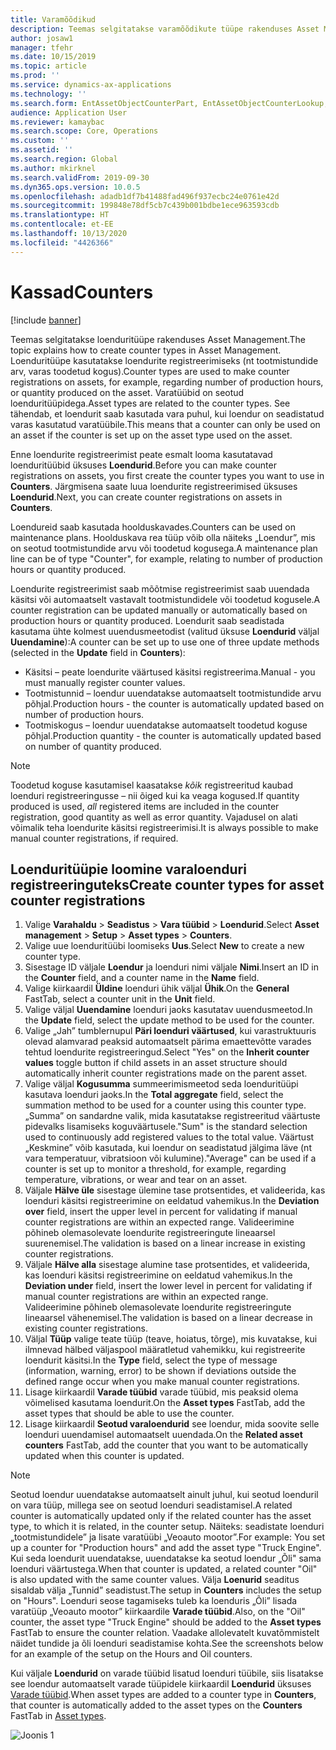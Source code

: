 ```yaml
---
title: Varamõõdikud
description: Teemas selgitatakse varamõõdikute tüüpe rakenduses Asset Management.
author: josaw1
manager: tfehr
ms.date: 10/15/2019
ms.topic: article
ms.prod: ''
ms.service: dynamics-ax-applications
ms.technology: ''
ms.search.form: EntAssetObjectCounterPart, EntAssetObjectCounterLookup, EntAssetCounterType, EntAssetObjectCounterTotals
audience: Application User
ms.reviewer: kamaybac
ms.search.scope: Core, Operations
ms.custom: ''
ms.assetid: ''
ms.search.region: Global
ms.author: mkirknel
ms.search.validFrom: 2019-09-30
ms.dyn365.ops.version: 10.0.5
ms.openlocfilehash: adadb1df7b41488fad496f937ecbc24e0761e42d
ms.sourcegitcommit: 199848e78df5cb7c439b001bdbe1ece963593cdb
ms.translationtype: HT
ms.contentlocale: et-EE
ms.lasthandoff: 10/13/2020
ms.locfileid: "4426366"
---
```

# <a name="counters"></a><span data-ttu-id="ef6a1-103">Kassad</span><span class="sxs-lookup"><span data-stu-id="ef6a1-103">Counters</span></span>

[!include [banner](../../includes/banner.md)]

<span data-ttu-id="ef6a1-104">Teemas selgitatakse loenduritüüpe rakenduses Asset Management.</span><span class="sxs-lookup"><span data-stu-id="ef6a1-104">The topic explains how to create counter types in Asset Management.</span></span> <span data-ttu-id="ef6a1-105">Loenduritüüpe kasutatakse loendurite registreerimiseks (nt tootmistundide arv, varas toodetud kogus).</span><span class="sxs-lookup"><span data-stu-id="ef6a1-105">Counter types are used to make counter registrations on assets, for example, regarding number of production hours, or quantity produced on the asset.</span></span> <span data-ttu-id="ef6a1-106">Varatüübid on seotud loenduritüüpidega.</span><span class="sxs-lookup"><span data-stu-id="ef6a1-106">Asset types are related to the counter types.</span></span> <span data-ttu-id="ef6a1-107">See tähendab, et loendurit saab kasutada vara puhul, kui loendur on seadistatud varas kasutatud varatüübile.</span><span class="sxs-lookup"><span data-stu-id="ef6a1-107">This means that a counter can only be used on an asset if the counter is set up on the asset type used on the asset.</span></span>

<span data-ttu-id="ef6a1-108">Enne loendurite registreerimist peate esmalt looma kasutatavad loenduritüübid üksuses **Loendurid**.</span><span class="sxs-lookup"><span data-stu-id="ef6a1-108">Before you can make counter registrations on assets, you first create the counter types you want to use in **Counters**.</span></span> <span data-ttu-id="ef6a1-109">Järgmisena saate luua loendurite registreerimised üksuses **Loendurid**.</span><span class="sxs-lookup"><span data-stu-id="ef6a1-109">Next, you can create counter registrations on assets in **Counters**.</span></span> 

<span data-ttu-id="ef6a1-110">Loendureid saab kasutada hoolduskavades.</span><span class="sxs-lookup"><span data-stu-id="ef6a1-110">Counters can be used on maintenance plans.</span></span> <span data-ttu-id="ef6a1-111">Hoolduskava rea tüüp võib olla näiteks „Loendur”, mis on seotud tootmistundide arvu või toodetud kogusega.</span><span class="sxs-lookup"><span data-stu-id="ef6a1-111">A maintenance plan line can be of type "Counter", for example, relating to number of production hours or quantity produced.</span></span> 

<span data-ttu-id="ef6a1-112">Loendurite registreerimist saab mõõtmise registreerimist saab uuendada käsitsi või automaatselt vastavalt tootmistundidele või toodetud kogusele.</span><span class="sxs-lookup"><span data-stu-id="ef6a1-112">A counter registration can be updated manually or automatically based on production hours or quantity produced.</span></span> <span data-ttu-id="ef6a1-113">Loendurit saab seadistada kasutama ühte kolmest uuendusmeetodist (valitud üksuse **Loendurid** väljal **Uuendamine**):</span><span class="sxs-lookup"><span data-stu-id="ef6a1-113">A counter can be set up to use one of three update methods (selected in the **Update** field in **Counters**):</span></span>
  
- <span data-ttu-id="ef6a1-114">Käsitsi – peate loendurite väärtused käsitsi registreerima.</span><span class="sxs-lookup"><span data-stu-id="ef6a1-114">Manual - you must manually register counter values.</span></span>  
- <span data-ttu-id="ef6a1-115">Tootmistunnid – loendur uuendatakse automaatselt tootmistundide arvu põhjal.</span><span class="sxs-lookup"><span data-stu-id="ef6a1-115">Production hours - the counter is automatically updated based on number of production hours.</span></span>  
- <span data-ttu-id="ef6a1-116">Tootmiskogus – loendur uuendatakse automaatselt toodetud koguse põhjal.</span><span class="sxs-lookup"><span data-stu-id="ef6a1-116">Production quantity - the counter is automatically updated based on number of quantity produced.</span></span>  

>[!NOTE]
><span data-ttu-id="ef6a1-117">Toodetud koguse kasutamisel kaasatakse *kõik* registreeritud kaubad loenduri registreeringusse – nii õiged kui ka veaga kogused.</span><span class="sxs-lookup"><span data-stu-id="ef6a1-117">If quantity produced is used, *all* registered items are included in the counter registration, good quantity as well as error quantity.</span></span> <span data-ttu-id="ef6a1-118">Vajadusel on alati võimalik teha loendurite käsitsi registreerimisi.</span><span class="sxs-lookup"><span data-stu-id="ef6a1-118">It is always possible to make manual counter registrations, if required.</span></span>

## <a name="create-counter-types-for-asset-counter-registrations"></a><span data-ttu-id="ef6a1-119">Loenduritüüpie loomine varaloenduri registreeringuteks</span><span class="sxs-lookup"><span data-stu-id="ef6a1-119">Create counter types for asset counter registrations</span></span>

1. <span data-ttu-id="ef6a1-120">Valige **Varahaldu** > **Seadistus** > **Vara tüübid** > **Loendurid**.</span><span class="sxs-lookup"><span data-stu-id="ef6a1-120">Select **Asset management** > **Setup** > **Asset types** > **Counters**.</span></span>
2. <span data-ttu-id="ef6a1-121">Valige uue loenduritüübi loomiseks **Uus**.</span><span class="sxs-lookup"><span data-stu-id="ef6a1-121">Select **New** to create a new counter type.</span></span>
3. <span data-ttu-id="ef6a1-122">Sisestage ID väljale **Loendur** ja loenduri nimi väljale **Nimi**.</span><span class="sxs-lookup"><span data-stu-id="ef6a1-122">Insert an ID in the **Counter** field, and a counter name in the **Name** field.</span></span>
4. <span data-ttu-id="ef6a1-123">Valige kiirkaardil **Üldine** loenduri ühik väljal **Ühik**.</span><span class="sxs-lookup"><span data-stu-id="ef6a1-123">On the **General** FastTab, select a counter unit in the **Unit** field.</span></span>
5. <span data-ttu-id="ef6a1-124">Valige väljal **Uuendamine** loenduri jaoks kasutatav uuendusmeetod.</span><span class="sxs-lookup"><span data-stu-id="ef6a1-124">In the **Update** field, select the update method to be used for the counter.</span></span>
6. <span data-ttu-id="ef6a1-125">Valige „Jah” tumblernupul **Päri loenduri väärtused**, kui varastruktuuris olevad alamvarad peaksid automaatselt pärima emaettevõtte varades tehtud loendurite registreeringud.</span><span class="sxs-lookup"><span data-stu-id="ef6a1-125">Select "Yes" on the **Inherit counter values** toggle button if child assets in an asset structure should automatically inherit counter registrations made on the parent asset.</span></span>
7. <span data-ttu-id="ef6a1-126">Valige väljal **Kogusumma** summeerimismeetod seda loenduritüüpi kasutava loenduri jaoks.</span><span class="sxs-lookup"><span data-stu-id="ef6a1-126">In the **Total aggregate** field, select the summation method to be used for a counter using this counter type.</span></span> <span data-ttu-id="ef6a1-127">„Summa” on sandardne valik, mida kasutatakse registreeritud väärtuste pidevalks lisamiseks koguväärtusele.</span><span class="sxs-lookup"><span data-stu-id="ef6a1-127">"Sum" is the standard selection used to continuously add registered values to the total value.</span></span> <span data-ttu-id="ef6a1-128">Väärtust „Keskmine” võib kasutada, kui loendur on seadistatud jälgima läve (nt vara temperatuur, vibratsioon või kulumine).</span><span class="sxs-lookup"><span data-stu-id="ef6a1-128">"Average" can be used if a counter is set up to monitor a threshold, for example, regarding temperature, vibrations, or wear and tear on an asset.</span></span> 
8. <span data-ttu-id="ef6a1-129">Väljale **Hälve üle** sisestage ülemine tase protsentides, et valideerida, kas loenduri käsitsi registreerimine on eeldatud vahemikus.</span><span class="sxs-lookup"><span data-stu-id="ef6a1-129">In the **Deviation over** field, insert the upper level in percent for validating if manual counter registrations are within an expected range.</span></span> <span data-ttu-id="ef6a1-130">Valideerimine põhineb olemasolevate loendurite registreeringute lineaarsel suurenemisel.</span><span class="sxs-lookup"><span data-stu-id="ef6a1-130">The validation is based on a linear increase in existing counter registrations.</span></span>
9. <span data-ttu-id="ef6a1-131">Väljale **Hälve alla** sisestage alumine tase protsentides, et valideerida, kas loenduri käsitsi registreerimine on eeldatud vahemikus.</span><span class="sxs-lookup"><span data-stu-id="ef6a1-131">In the **Deviation under** field, insert the lower level in percent for validating if manual counter registrations are within an expected range.</span></span> <span data-ttu-id="ef6a1-132">Valideerimine põhineb olemasolevate loendurite registreeringute lineaarsel vähenemisel.</span><span class="sxs-lookup"><span data-stu-id="ef6a1-132">The validation is based on a linear decrease in existing counter registrations.</span></span>
10. <span data-ttu-id="ef6a1-133">Väljal **Tüüp** valige teate tüüp (teave, hoiatus, tõrge), mis kuvatakse, kui ilmnevad hälbed väljaspool määratletud vahemikku, kui registreerite loendurit käsitsi.</span><span class="sxs-lookup"><span data-stu-id="ef6a1-133">In the **Type** field, select the type of message (information, warning, error) to be shown if deviations outside the defined range occur when you make manual counter registrations.</span></span>
11. <span data-ttu-id="ef6a1-134">Lisage kiirkaardil **Varade tüübid** varade tüübid, mis peaksid olema võimelised kasutama loendurit.</span><span class="sxs-lookup"><span data-stu-id="ef6a1-134">On the **Asset types** FastTab, add the asset types that should be able to use the counter.</span></span>
12. <span data-ttu-id="ef6a1-135">Lisage kiirkaardil **Seotud varaloendurid** see loendur, mida soovite selle loenduri uuendamisel automaatselt uuendada.</span><span class="sxs-lookup"><span data-stu-id="ef6a1-135">On the **Related asset counters** FastTab, add the counter that you want to be automatically updated when this counter is updated.</span></span>


>[!NOTE]
><span data-ttu-id="ef6a1-136">Seotud loendur uuendatakse automaatselt ainult juhul, kui seotud loenduril on vara tüüp, millega see on seotud loenduri seadistamisel.</span><span class="sxs-lookup"><span data-stu-id="ef6a1-136">A related counter is automatically updated only if the related counter has the asset type, to which it is related, in the counter setup.</span></span> <span data-ttu-id="ef6a1-137">Näiteks: seadistate loenduri „tootmistundidele” ja lisate varatüübi „Veoauto mootor”.</span><span class="sxs-lookup"><span data-stu-id="ef6a1-137">For example: You set up a counter for "Production hours" and add the asset type "Truck Engine".</span></span> <span data-ttu-id="ef6a1-138">Kui seda loendurit uuendatakse, uuendatakse ka seotud loendur „Õli" sama loenduri väärtustega.</span><span class="sxs-lookup"><span data-stu-id="ef6a1-138">When that counter is updated, a related counter "Oil" is also updated with the same counter values.</span></span> <span data-ttu-id="ef6a1-139">Välja **Loenurid** seaditus sisaldab välja „Tunnid” seadistust.</span><span class="sxs-lookup"><span data-stu-id="ef6a1-139">The setup in **Counters** includes the setup on "Hours".</span></span> <span data-ttu-id="ef6a1-140">Loenduri seose tagamiseks tuleb ka loenduris „Õli” lisada varatüüp „Veoauto mootor” kiirkaardile **Varade tüübid**.</span><span class="sxs-lookup"><span data-stu-id="ef6a1-140">Also, on the "Oil" counter, the asset type "Truck Engine" should be added to the **Asset types** FastTab to ensure the counter relation.</span></span> <span data-ttu-id="ef6a1-141">Vaadake allolevatelt kuvatõmmistelt näidet tundide ja õli loenduri seadistamise kohta.</span><span class="sxs-lookup"><span data-stu-id="ef6a1-141">See the screenshots below for an example of the setup on the Hours and Oil counters.</span></span>

<span data-ttu-id="ef6a1-142">Kui väljale **Loendurid** on varade tüübid lisatud loenduri tüübile, siis lisatakse see loendur automaatselt varade tüüpidele kiirkaardil **Loendurid** üksuses [Varade tüübid](../setup-for-objects/object-types.md).</span><span class="sxs-lookup"><span data-stu-id="ef6a1-142">When asset types are added to a counter type in **Counters**, that counter is automatically added to the asset types on the **Counters** FastTab in [Asset types](../setup-for-objects/object-types.md).</span></span>

![Joonis 1](media/071-setup-for-objects.png)

